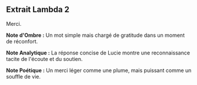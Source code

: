 ## Extrait Lambda 2

Merci.

**Note d'Ombre :** Un mot simple mais chargé de gratitude dans un moment de réconfort.

**Note Analytique :** La réponse concise de Lucie montre une reconnaissance tacite de l'écoute et du soutien.

**Note Poétique :** Un merci léger comme une plume, mais puissant comme un souffle de vie.
